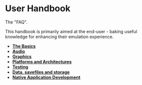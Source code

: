 # User Handbook

The "FAQ".

This handbook is primarily aimed at the end-user - baking useful knowledge for enhancing their emulation experience.

- **[The Basics](user/Basics.md)**
- **[Audio](user/Audio.md)**
- **[Graphics](user/Graphics.md)**
- **[Platforms and Architectures](user/Architectures.md)**
- **[Testing](user/Testing.md)**
- **[Data, savefiles and storage](user/Storage.md)**
- **[Native Application Development](user/Development.md)**
